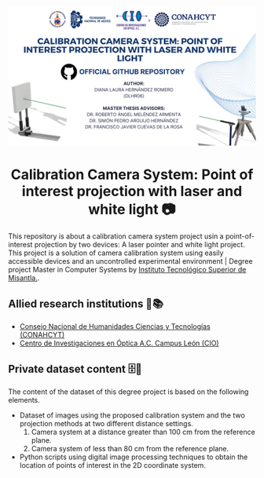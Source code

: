 
![Portada](Github_Layout.png)

<h1 align="center" id="title">Calibration Camera System: Point of interest projection with laser and white light 📷 </h1>


This repository is about a calibration camera system project usin a point-of-interest projection by two devices: A laser pointer and white light project. This project is a solution of camera calibration system using easily accessible devices and an uncontrolled experimental environment | Degree project Master in Computer Systems by [Instituto Tecnológico Superior de Misantla.](https://misantla.tecnm.mx/). 

## Allied research institutions 🏫📚
 * [Consejo Nacional de Humanidades Ciencias y Tecnologías (CONAHCYT)](https://conahcyt.mx/)
 * [Centro de Investigaciones en Óptica A.C.  Campus León (CIO)](https://www.cio.mx/)

## Private dataset content 🗄🔐
The content of the dataset of this degree project is based on the following elements. 
* Dataset of images using the proposed calibration system and the two projection methods at two different distance settings.
  1. Camera system at a distance greater than 100 cm from the reference plane.
  2. Camera system of less than 80 cm from the reference plane.
* Python scripts using digital image processing techniques to obtain the location of points of interest in the 2D coordinate system.


